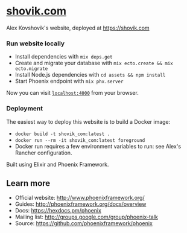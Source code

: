 # [shovik.com](https://shovik.com)

Alex Kovshovik's website, deployed at https://shovik.com

### Run website locally

  - Install dependencies with `mix deps.get`
  - Create and migrate your database with `mix ecto.create && mix ecto.migrate`
  - Install Node.js dependencies with `cd assets && npm install`
  - Start Phoenix endpoint with `mix phx.server`

Now you can visit [`localhost:4000`](http://localhost:4000) from your browser.

### Deployment

The easiest way to deploy this website is to build a Docker image:

  - `docker build -t shovik_com:latest .`
  - `docker run --rm -it shovik_com:latest foreground`
  - Docker run requires a few environment variables to run: see Alex's Rancher configuration.

Built using Elixir and Phoenix Framework.

## Learn more

  - Official website: http://www.phoenixframework.org/
  - Guides: http://phoenixframework.org/docs/overview
  - Docs: https://hexdocs.pm/phoenix
  - Mailing list: http://groups.google.com/group/phoenix-talk
  - Source: https://github.com/phoenixframework/phoenix
